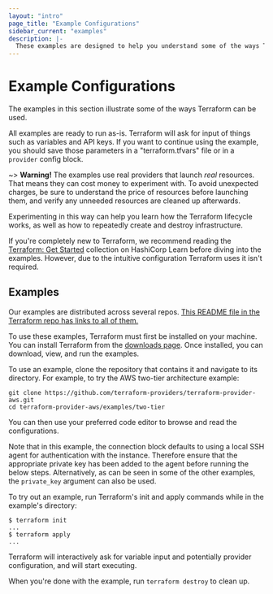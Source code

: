```yaml
---
layout: "intro"
page_title: "Example Configurations"
sidebar_current: "examples"
description: |-
  These examples are designed to help you understand some of the ways Terraform can be used.
---
```


# Example Configurations

The examples in this section illustrate some
of the ways Terraform can be used.

All examples are ready to run as-is. Terraform will
ask for input of things such as variables and API keys. If you want to
continue using the example, you should save those parameters in a
"terraform.tfvars" file or in a `provider` config block.

~> **Warning!** The examples use real providers that launch _real_ resources.
That means they can cost money to experiment with. To avoid unexpected charges,
be sure to understand the price of resources before launching them, and verify
any unneeded resources are cleaned up afterwards.

Experimenting in this way can help you learn how the Terraform lifecycle
works, as well as how to repeatedly create and destroy infrastructure.

If you're completely new to Terraform, we recommend reading the
[Terraform: Get Started](https://learn.hashicorp.com/collections/terraform/aws-get-started?utm_source=WEBSITE&utm_medium=WEB_IO&utm_offer=ARTICLE_PAGE&utm_content=DOCS) collection on HashiCorp Learn before diving into
the examples. However, due to the intuitive configuration Terraform
uses it isn't required.

## Examples

Our examples are distributed across several repos. [This README file in the Terraform repo has links to all of them.](https://github.com/hashicorp/terraform/tree/master/examples)

To use these examples, Terraform must first be installed on your machine.
You can install Terraform from the [downloads page](/downloads.html).
Once installed, you can download, view, and run the examples.

To use an example, clone the repository that contains it and navigate to its directory. For example, to try the AWS two-tier architecture example:

```
git clone https://github.com/terraform-providers/terraform-provider-aws.git
cd terraform-provider-aws/examples/two-tier
```

You can then use your preferred code editor to browse and read the configurations.

Note that in this example, the connection block defaults to using a local SSH agent for authentication with the instance. 
Therefore ensure that the appropriate private key has been added to the agent before running the below steps. 
Alternatively, as can be seen in some of the other examples, the `private_key` argument can also be used. 

To try out an example, run Terraform's init and apply commands while in the example's directory:

```
$ terraform init
...
$ terraform apply
...
```

Terraform will interactively ask for variable input and potentially
provider configuration, and will start executing.

When you're done with the example, run `terraform destroy` to clean up.
